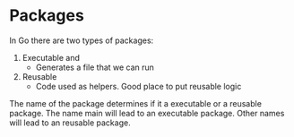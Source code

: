# Packages

In Go there are two types of packages:

1. Executable and
    - Generates a file that we can run
2. Reusable
    - Code used as helpers. Good place to put reusable logic

The name of the package determines if it a executable or a reusable package. The name main will lead to an executable package. Other names will lead to an reusable package.
